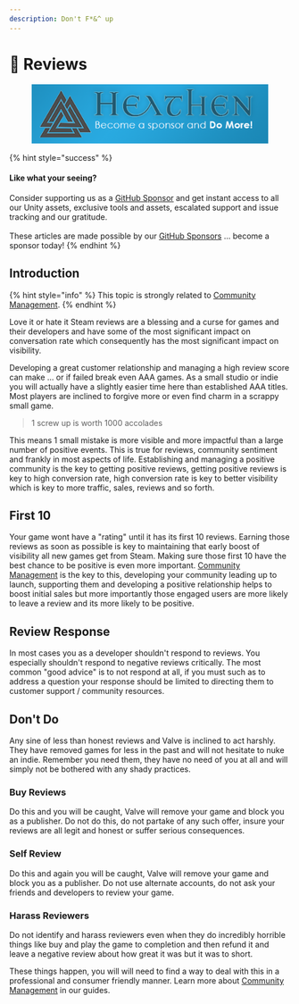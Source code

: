 ```yaml
---
description: Don't F*&^ up
---
```


# 👀 Reviews

<figure><img src="../../.gitbook/assets/512x128 Sponsor Banner.png" alt="Become a sponsor and Do More"><figcaption></figcaption></figure>

{% hint style="success" %}
#### Like what your seeing?

Consider supporting us as a [GitHub Sponsor](../../become-a-sponsor/) and get instant access to all our Unity assets, exclusive tools and assets, escalated support and issue tracking and our gratitude.\
\
These articles are made possible by our [GitHub Sponsors](https://github.com/sponsors/heathen-engineering) ... become a sponsor today!
{% endhint %}

## Introduction

{% hint style="info" %}
This topic is strongly related to [Community Management](../community/).
{% endhint %}

Love it or hate it Steam reviews are a blessing and a curse for games and their developers and have some of the most significant impact on conversation rate which consequently has the most significant impact on visibility.

Developing a great customer relationship and managing a high review score can make ... or if failed break even AAA games. As a small studio or indie you will actually have a slightly easier time here than established AAA titles. Most players are inclined to forgive more or even find charm in a scrappy small game.

> 1 screw up is worth 1000 accolades

This means 1 small mistake is more visible and more impactful than a large number of positive events. This is true for reviews, community sentiment and frankly in most aspects of life. Establishing and managing a positive community is the key to getting positive reviews, getting positive reviews is key to high conversion rate, high conversion rate is key to better visibility which is key to more traffic, sales, reviews and so forth.

## First 10

Your game wont have a "rating" until it has its first 10 reviews. Earning those reviews as soon as possible is key to maintaining that early boost of visibility all new games get from Steam. Making sure those first 10 have the best chance to be positive is even more important. [Community Management](../community/) is the key to this, developing your community leading up to launch, supporting them and developing a positive relationship helps to boost initial sales but more importantly those engaged users are more likely to leave a review and its more likely to be positive.

## Review Response

In most cases you as a developer shouldn't respond to reviews. You especially shouldn't respond to negative reviews critically. The most common "good advice" is to not respond at all, if you must such as to address a question your response should be limited to directing them to customer support / community resources.

## Don't Do

Any sine of less than honest reviews and Valve is inclined to act harshly. They have removed games for less in the past and will not hesitate to nuke an indie. Remember you need them, they have no need of you at all and will simply not be bothered with any shady practices.

### Buy Reviews

Do this and you will be caught, Valve will remove your game and block you as a publisher. Do not do this, do not partake of any such offer, insure your reviews are all legit and honest or suffer serious consequences.

### Self Review

Do this and again you will be caught, Valve will remove your game and block you as a publisher. Do not use alternate accounts, do not ask your friends and developers to review your game.&#x20;

### Harass Reviewers

Do not identify and harass reviewers even when they do incredibly horrible things like buy and play the game to completion and then refund it and leave a negative review about how great it was but it was to short.

These things happen, you will will need to find a way to deal with this in a professional and consumer friendly manner. Learn more about [Community Management](../community/) in our guides.
